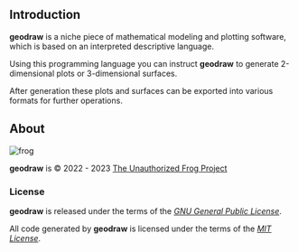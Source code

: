 ## Introduction

**geodraw** is a niche piece of mathematical modeling and plotting software, which is based on an interpreted descriptive language.

Using this programming language you can instruct **geodraw** to generate 2-dimensional plots or 3-dimensional surfaces. 

After generation these plots and surfaces can be exported into various formats for further operations.

## About

![frog](/home/fld/work/p/geodraw/help/mds/imgs/frog.png)

**geodraw** is © 2022 - 2023 [The Unauthorized Frog Project](https://www.facebook.com/TheUnauthorizedFrog/) 

### License

**geodraw** is released under the terms of the *[GNU General Public License](https://opensource.org/licenses/GPL-3.0)*.

All code generated by **geodraw** is licensed under the terms of the *[MIT License](https://opensource.org/licenses/MIT)*.

